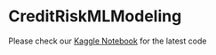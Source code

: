 # CreditRiskMLModeling
Please check our [Kaggle Notebook](https://www.kaggle.com/code/lisa0910/fin789-group1) for the latest code
